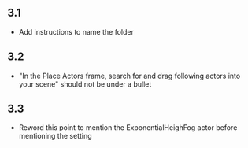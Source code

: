 ## 3.1
* Add instructions to name the folder

## 3.2
* "In the Place Actors frame, search for and drag following actors into your scene" should not be under a bullet

## 3.3
* Reword this point to mention the ExponentialHeighFog actor before mentioning the setting

